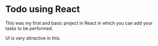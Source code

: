 # Todo using React

This was my first and basic project in React in which you can add your tasks to be performed.   

UI is very attractive in this.







 



 

















 



















































































